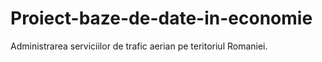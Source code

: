 # Proiect-baze-de-date-in-economie
Administrarea serviciilor de trafic aerian pe teritoriul Romaniei.
